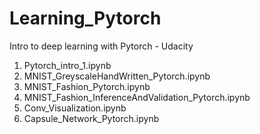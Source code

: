 # Learning_Pytorch
Intro to deep learning with Pytorch - Udacity


1. Pytorch_intro_1.ipynb
2. MNIST_GreyscaleHandWritten_Pytorch.ipynb
3. MNIST_Fashion_Pytorch.ipynb
4. MNIST_Fashion_InferenceAndValidation_Pytorch.ipynb
5. Conv_Visualization.ipynb
6. Capsule_Network_Pytorch.ipynb
